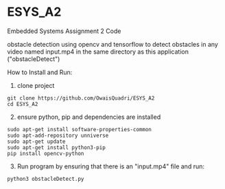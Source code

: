 # ESYS_A2
Embedded Systems Assignment 2 Code  
  
obstacle detection using opencv and tensorflow to detect obstacles in any video named input.mp4 in the same directory as this application ("obstacleDetect")  
  
How to Install and Run:  
1. clone project
```
git clone https://github.com/OwaisQuadri/ESYS_A2
cd ESYS_A2
```
2. ensure python, pip and dependencies are installed
```
sudo apt-get install software-properties-common
sudo apt-add-repository unniverse
sudo apt-get update
sudo apt-get install python3-pip
pip install opencv-python 
```
3. Run program by ensuring that there is an "input.mp4" file and run:
```
python3 obstacleDetect.py
```